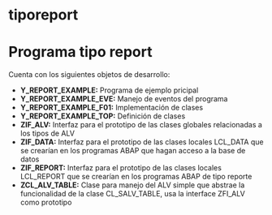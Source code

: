 # tiporeport
<h1>Programa tipo report</h1>

Cuenta con los siguientes objetos de desarrollo:

<ul><li><b>Y_REPORT_EXAMPLE:</b> Programa de ejemplo pricipal</li>
<li><b>Y_REPORT_EXAMPLE_EVE:</b> Manejo de eventos del programa</li>
<li><b>Y_REPORT_EXAMPLE_F01:</b> Implementación de clases</li>
<li><b>Y_REPORT_EXAMPLE_TOP:</b> Definición de clases</li>
<li><b>ZIF_ALV:</b> Interfaz para el prototipo de las clases globales relacionadas a los tipos de ALV </li>
<li><b>ZIF_DATA:</b> Interfaz para el prototipo de las clases locales LCL_DATA que se crearían en los programas ABAP que hagan acceso a la base de datos</li>
<li><b>ZIF_REPORT:</b> Interfaz para el prototipo de las clases locales LCL_REPORT que se crearían en los programas ABAP de tipo reporte</li>
<li><b>ZCL_ALV_TABLE:</b> Clase para manejo del ALV simple que abstrae la funcionalidad de la clase CL_SALV_TABLE, usa la interface ZFI_ALV como prototipo</li></ul>

